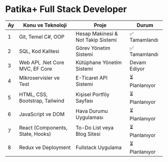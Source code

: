# Patika+ Full Stack Developer 

| Ay | Konu ve Teknoloji | Proje | Durum |
|---|---|---|---|
| 1 | Git, Temel C#, OOP | Hesap Makinesi & Not Takip Sistemi | ✅ Tamamlandı |
| 2 | SQL, Kod Kalitesi | Görev Yönetim Sistemi | ✅ Tamamlandı |
| 3 | Web API, .Net Core MVC, EF Core | Kütüphane Yönetim Sistemi |  Devam Ediyor |
| 4 | Mikroservisler ve Test | E-Ticaret API Sistemi | ⏳ Planlanıyor |
| 5 | HTML, CSS, Bootstrap, Tailwind | Kişisel Portföy Sayfası | ⏳ Planlanıyor |
| 6 | JavaScript ve DOM | Hava Durumu Uygulaması | ⏳ Planlanıyor |
| 7 | React (Components, State, Hooks) | To-Do List veya Blog Sitesi | ⏳ Planlanıyor |
| 8 | Redux ve Deployment | Fullstack Uygulama | ⏳ Planlanıyor |
